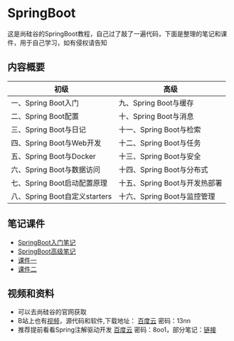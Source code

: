 # SpringBoot
这是尚硅谷的SpringBoot教程，自己过了敲了一遍代码，下面是整理的笔记和课件，用于自己学习，如有侵权请告知
## 内容概要

| **初级**                      | **高级**                      |
| ----------------------------- | ----------------------------- |
| 一、Spring Boot入门           | 九、Spring Boot与缓存         |
| 二、Spring Boot配置           | 十、Spring Boot与消息         |
| 三、Spring Boot与日记         | 十一、Spring Boot与检索       |
| 四、Spring Boot与Web开发      | 十二、Spring Boot与任务       |
| 五、Spring Boot与Docker       | 十三、Spring Boot与安全       |
| 六、Spring Boot与数据访问     | 十四、Spring Boot与分布式     |
| 七、Spring Boot启动配置原理   | 十五、Spring Boot与开发热部署 |
| 八、Spring Boot自定义starters | 十六、Spring Boot与监控管理   |

## 笔记课件
- [SpringBoot入门笔记](/SpringBoot入门教程.md)
- [SpringBoot高级笔记](/SpringBoot高级教程.md)
- [课件一](/supporting/SpringBoot初级.pdf)
- [课件二](/supporting/SpringBoot高级.pdf)

## 视频和资料
- 可以去尚硅谷的官网获取
- B站上也有[视频](https://www.bilibili.com/video/av23478787)，源代码和软件,下载地址： [百度云](https://pan.baidu.com/s/1mWz3z886d2Br3Mp6TekPHA) 密码：13nn
- 推荐提前看看Spring注解驱动开发  [百度云](https://pan.baidu.com/s/1ei1mZVrDXrJA67qB_HOC3A) 密码：8oo1，部分笔记：[链接](https://github.com/cuzz1/learn-demo/tree/master/demo-05-spring-annotation)


